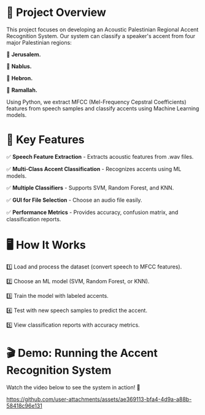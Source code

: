 # 📝 Project Overview
This project focuses on developing an Acoustic Palestinian Regional Accent Recognition System. 
Our system can classify a speaker's accent from four major Palestinian regions:

🔹 **Jerusalem.** 

🔹 **Nablus.** 

🔹 **Hebron.**

🔹 **Ramallah.**


Using Python, we extract MFCC (Mel-Frequency Cepstral Coefficients) features from speech samples and classify accents using Machine Learning models.<br/>



# 🚀 Key Features
✅ **Speech Feature Extraction** - Extracts acoustic features from .wav files.

✅ **Multi-Class Accent Classification** - Recognizes accents using ML models.

✅ **Multiple Classifiers** - Supports SVM, Random Forest, and KNN.

✅ **GUI for File Selection** - Choose an audio file easily.

✅ **Performance Metrics** - Provides accuracy, confusion matrix, and classification reports.


# 🖥️ How It Works
1️⃣ Load and process the dataset (convert speech to MFCC features).

2️⃣ Choose an ML model (SVM, Random Forest, or KNN).

3️⃣ Train the model with labeled accents.

4️⃣ Test with new speech samples to predict the accent.

5️⃣ View classification reports with accuracy metrics.

# 🎬 Demo: Running the Accent Recognition System
Watch the video below to see the system in action! 🚀

https://github.com/user-attachments/assets/ae369113-bfa4-4d9a-a88b-58418c96e131

